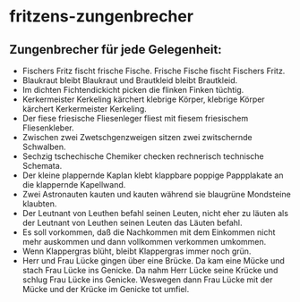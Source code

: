 # fritzens-zungenbrecher
## Zungenbrecher für jede Gelegenheit:

* Fischers Fritz fischt frische Fische. Frische Fische fischt Fischers Fritz.
* Blaukraut bleibt Blaukraut und Brautkleid bleibt Brautkleid.
* Im dichten Fichtendickicht picken die flinken Finken tüchtig.
* Kerkermeister Kerkeling kärchert klebrige Körper, klebrige Körper kärchert Kerkermeister Kerkeling.
* Der fiese friesische Fliesenleger fliest mit fiesem friesischem Fliesenkleber.
* Zwischen zwei Zwetschgenzweigen sitzen zwei zwitschernde Schwalben.
* Sechzig tschechische Chemiker checken rechnerisch technische Schemata.
* Der kleine plappernde Kaplan klebt klappbare poppige Pappplakate an die klappernde Kapellwand.
* Zwei Astronauten kauten und kauten während sie blaugrüne Mondsteine klaubten.
* Der Leutnant von Leuthen befahl seinen Leuten, nicht eher zu läuten als der Leutnant von Leuthen seinen Leuten das Läuten befahl.
* Es soll vorkommen, daß die Nachkommen mit dem Einkommen nicht mehr auskommen und dann vollkommen verkommen umkommen.
* Wenn Klappergras blüht, bleibt Klappergras immer noch grün.
* Herr und Frau Lücke gingen über eine Brücke. Da kam eine Mücke und stach Frau Lücke ins Genicke. Da nahm Herr Lücke seine Krücke und schlug Frau Lücke ins Genicke. Weswegen dann Frau Lücke mit der Mücke und der Krücke im Genicke tot umfiel.
